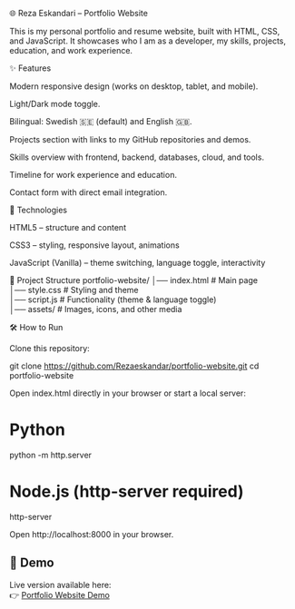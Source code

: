 🌐 Reza Eskandari – Portfolio Website

This is my personal portfolio and resume website, built with HTML, CSS, and JavaScript.
It showcases who I am as a developer, my skills, projects, education, and work experience.

✨ Features

Modern responsive design (works on desktop, tablet, and mobile).

Light/Dark mode toggle.

Bilingual: Swedish 🇸🇪 (default) and English 🇬🇧.

Projects section with links to my GitHub repositories and demos.

Skills overview with frontend, backend, databases, cloud, and tools.

Timeline for work experience and education.

Contact form with direct email integration.

🚀 Technologies

HTML5 – structure and content

CSS3 – styling, responsive layout, animations

JavaScript (Vanilla) – theme switching, language toggle, interactivity

📂 Project Structure
portfolio-website/
│── index.html       # Main page  
│── style.css        # Styling and theme  
│── script.js        # Functionality (theme & language toggle)  
│── assets/          # Images, icons, and other media  

🛠️ How to Run

Clone this repository:

git clone https://github.com/Rezaeskandar/portfolio-website.git
cd portfolio-website


Open index.html directly in your browser
or start a local server:

# Python
python -m http.server
# Node.js (http-server required)
http-server


Open http://localhost:8000
 in your browser.


## 🔗 Demo
Live version available here:  
👉 [Portfolio Website Demo](https://rezaeskandar.github.io/Protfolio-website/)
